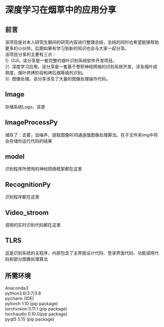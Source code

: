 # 深度学习在烟草中的应用分享
## 前言  
该项目是对本人研究生期间的研究内容进行整理总结，总结的同时也希望能够帮助更多的小伙伴。后期如果有学习到新的知识也会与大家一起分享。  
该项目分享的主要有三点：  
1）GUI。该分享是一套完整的烟叶识别系统软件开发项目。  
2）深度学习应用。该分享是一套基于卷积神经网络的识别系统开发，涉及烟叶成熟度，烟叶烘烤阶段和烤后烟等级的识别。  
3）图像处理。该分享涉及了大量的图像处理操作代码。  
## Image  
存储系统Logo，背景  
## ImageProcessPy  
储存了：去雾，加噪声，提取图像RGB通道值图像处理算法。在子文件夹img中将会存储你运行代码的结果  
## model  
识别程序所使用的神经网络框架都在这里  
## RecognitionPy
识别程序都在这里  
## Video_stroom  
调用的实时识别代码都在这里  
## TLRS
这是识别系统的主程序，内部包含了主界面设计代码、登录界面代码、功能调用代码和部分图像处理算法
## 所需环境  
Anaconda3  
python3.6/3.7/3.8  
pycharm (IDE)  
pytorch 1.10 (pip package)  
torchvision 0.11.1 (pip package)  
torchaudio 0.10.0(pip package)  
pyqt5 5.15 (pip package)   


